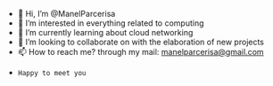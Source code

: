 - 👋 Hi, I’m @ManelParcerisa
- 👀 I’m interested in everything related to computing 
- 🌱 I’m currently learning about cloud networking
- 💞️ I’m looking to collaborate on with the elaboration of new projects
- 📫 How to reach me? through my mail: manelparcerisa@gmail.com 
-     Happy to meet you

<!---
ManelParcerisa/ManelParcerisa is a ✨ special ✨ repository because its `README.md` (this file) appears on your GitHub profile.
You can click the Preview link to take a look at your changes.
--->
